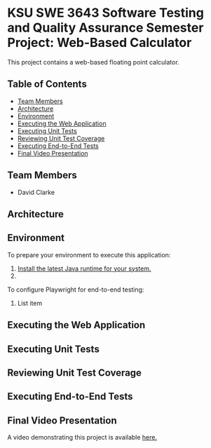 # KSU SWE 3643 Software Testing and Quality Assurance Semester Project: Web-Based Calculator
This project contains a web-based floating point calculator.

## Table of Contents

- [Team Members](#team-members)
- [Architecture](#architecture)
- [Environment](#environment)
- [Executing the Web Application](#executing-the-web-application)
- [Executing Unit Tests](#executing-unit-tests)
- [Reviewing Unit Test Coverage](#reviewing-unit-test-coverage)
- [Executing End-to-End Tests](#executing-end-to-end-tests)
- [Final Video Presentation](#final-video-presentation)

## Team Members
- David Clarke

## Architecture

## Environment
To prepare your environment to execute this application:

 1. [Install the latest Java runtime for your system.](https://www.java.com/en/download/manual.jsp)
 2. 

To configure Playwright for end-to-end testing:

 1. List item

## Executing the Web Application


## Executing Unit Tests
 
 
## Reviewing Unit Test Coverage


## Executing End-to-End Tests


## Final Video Presentation
A video demonstrating this project is available [here.]()
